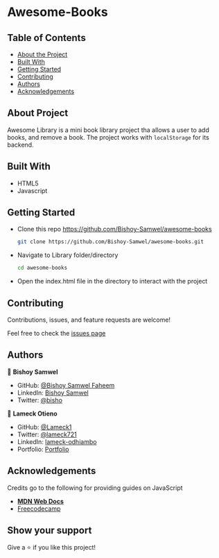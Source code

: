 # Awesome-Books

## Table of Contents

* [About the Project](#about-the-project)
* [Built With](#built-with)
* [Getting Started](#getting-started)
* [Contributing](#contributing)
* [Authors](#authors)
* [Acknowledgements](#acknowledgements)

## About Project

Awesome Library is a mini book library project tha allows a user to add books, and remove a book. The project works with ```localStorage``` for its backend.

<!-- ![screenshot](./screenshot.png) -->

<!-- ## [Live Demo]() -->

## Built With

* HTML5
* Javascript

## Getting Started

* Clone this repo <https://github.com/Bishoy-Samwel/awesome-books>

    ```bash
    git clone https://github.com/Bishoy-Samwel/awesome-books.git
    ```

* Navigate to Library folder/directory

    ```bash
    cd awesome-books
    ```

* Open the index.html file in the directory to interact with the project

## Contributing

Contributions, issues, and feature requests are welcome!

Feel free to check the [issues page](https://github.com/Bishoy-Samwel/awesome-books/issues)

## Authors

👤 **Bishoy Samwel**

- GitHub: [@Bishoy Samwel Faheem](https://github.com/Bishoy-Samwel)
- LinkedIn: [Bishoy Samwel](https://www.linkedin.com/in/bishoy-samwuel-ss/)
- Twitter: [@bisho](https://twitter.com/BishoFaheem15)

👤 **Lameck Otieno**

* GitHub: [@Lameck1](https://github.com/Lameck1)
* Twitter: [@lameck721](https://twitter.com/lameck721)
* LinkedIn: [lameck-odhiambo](https://www.linkedin.com/in/lameck-odhiambo-642b7077/)
* Portfolio: [Portfolio](https://lameck.me)

## Acknowledgements

Credits go to the following for providing guides on JavaScript

* [**MDN Web Docs**](https://developer.mozilla.org/en-US/docs/Learn/JavaScript/Objects)
* [Freecodecamp](https://www.freecodecamp.org/learn/javascript-algorithms-and-data-structures/)

## Show your support

Give a ⭐️ if you like this project!
